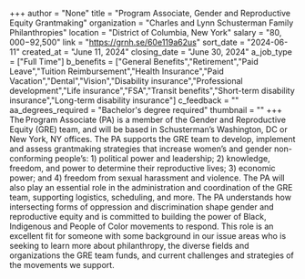 +++
author = "None"
title = "Program Associate, Gender and Reproductive Equity Grantmaking"
organization = "Charles and Lynn Schusterman Family Philanthropies"
location = "District of Columbia, New York"
salary = "$80,000-$92,500"
link = "https://grnh.se/60e119a62us"
sort_date = "2024-06-11"
created_at = "June 11, 2024"
closing_date = "June 30, 2024"
a_job_type = ["Full Time"]
b_benefits = ["General Benefits","Retirement","Paid Leave","Tuition Reimbursement","Health Insurance","Paid Vacation","Dental","Vision","Disability insurance","Professional development","Life insurance","FSA","Transit benefits","Short-term disability insurance","Long-term disability insurance"]
c_feedback = ""
aa_degrees_required = "Bachelor's degree required"
thumbnail = ""
+++
The Program Associate (PA) is a member of the Gender and Reproductive Equity (GRE) team, and will be based in Schusterman’s Washington, DC or New York, NY offices. The PA supports the GRE team to develop, implement and assess grantmaking strategies that increase women’s and gender non-conforming people’s: 1) political power and leadership; 2) knowledge, freedom, and power to determine their reproductive lives; 3) economic power; and 4) freedom from sexual harassment and violence. The PA will also play an essential role in the administration and coordination of the GRE team, supporting logistics, scheduling, and more. The PA understands how intersecting forms of oppression and discrimination shape gender and reproductive equity and is committed to building the power of Black, Indigenous and People of Color movements to respond. This role is an excellent fit for someone with some background in our issue areas who is seeking to learn more about philanthropy, the diverse fields and organizations the GRE team funds, and current challenges and strategies of the movements we support.